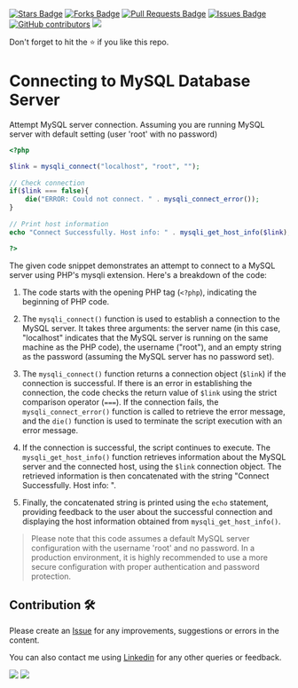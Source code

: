 <a href="https://github.com/drshahizan/learn-php/stargazers"><img src="https://img.shields.io/github/stars/drshahizan/learn-php" alt="Stars Badge"/></a>
<a href="https://github.com/drshahizan/learn-php/network/members"><img src="https://img.shields.io/github/forks/drshahizan/learn-php" alt="Forks Badge"/></a>
<a href="https://github.com/drshahizan/learn-php/pulls"><img src="https://img.shields.io/github/issues-pr/drshahizan/learn-php" alt="Pull Requests Badge"/></a>
<a href="https://github.com/drshahizan/learn-php/issues"><img src="https://img.shields.io/github/issues/drshahizan/learn-php" alt="Issues Badge"/></a>
<a href="https://github.com/drshahizan/learn-php/graphs/contributors"><img alt="GitHub contributors" src="https://img.shields.io/github/contributors/drshahizan/learn-php?color=2b9348"></a>
![](https://visitor-badge.glitch.me/badge?page_id=drshahizan/learn-php)

Don't forget to hit the :star: if you like this repo.

# Connecting to MySQL Database Server

Attempt MySQL server connection. Assuming you are running MySQL
server with default setting (user 'root' with no password) 
```php
<?php

$link = mysqli_connect("localhost", "root", "");
 
// Check connection
if($link === false){
    die("ERROR: Could not connect. " . mysqli_connect_error());
}
 
// Print host information
echo "Connect Successfully. Host info: " . mysqli_get_host_info($link);

?>
```
The given code snippet demonstrates an attempt to connect to a MySQL server using PHP's mysqli extension. Here's a breakdown of the code:

1. The code starts with the opening PHP tag (`<?php`), indicating the beginning of PHP code.

2. The `mysqli_connect()` function is used to establish a connection to the MySQL server. It takes three arguments: the server name (in this case, "localhost" indicates that the MySQL server is running on the same machine as the PHP code), the username ("root"), and an empty string as the password (assuming the MySQL server has no password set).

3. The `mysqli_connect()` function returns a connection object (`$link`) if the connection is successful. If there is an error in establishing the connection, the code checks the return value of `$link` using the strict comparison operator (`===`). If the connection fails, the `mysqli_connect_error()` function is called to retrieve the error message, and the `die()` function is used to terminate the script execution with an error message.

4. If the connection is successful, the script continues to execute. The `mysqli_get_host_info()` function retrieves information about the MySQL server and the connected host, using the `$link` connection object. The retrieved information is then concatenated with the string "Connect Successfully. Host info: ".

5. Finally, the concatenated string is printed using the `echo` statement, providing feedback to the user about the successful connection and displaying the host information obtained from `mysqli_get_host_info()`.

>Please note that this code assumes a default MySQL server configuration with the username 'root' and no password. In a production environment, it is highly recommended to use a more secure configuration with proper authentication and password protection.


## Contribution 🛠️
Please create an [Issue](https://github.com/drshahizan/learn-php/issues) for any improvements, suggestions or errors in the content.

You can also contact me using [Linkedin](https://www.linkedin.com/in/drshahizan/) for any other queries or feedback.

![](https://komarev.com/ghpvc/?username=drshahizan&label=Views&color=0e75b6&style=flat)
![](https://hit.yhype.me/github/profile?user_id=81284918)

